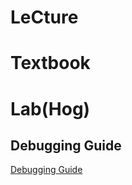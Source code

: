 # LeCture

# Textbook

# Lab(Hog)

## Debugging Guide

[Debugging Guide](https://inst.eecs.berkeley.edu/~cs61a/fa22/articles/debugging/)
